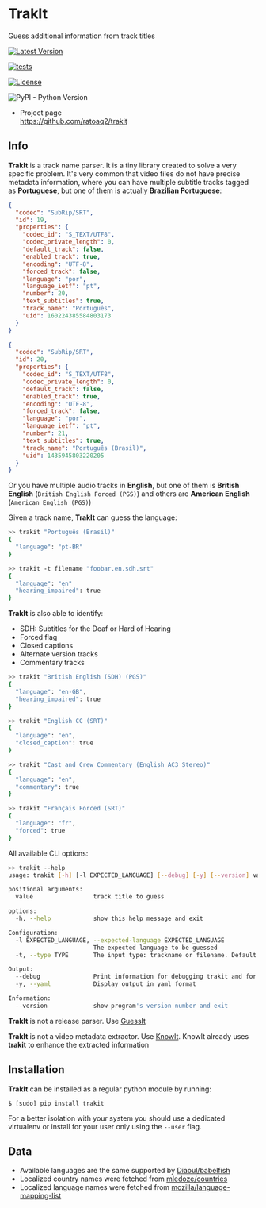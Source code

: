 # TrakIt
Guess additional information from track titles

[![Latest
Version](https://img.shields.io/pypi/v/trakit.svg)](https://pypi.python.org/pypi/trakit)

[![tests](https://github.com/ratoaq2/trakit/actions/workflows/test.yml/badge.svg)](https://github.com/ratoaq2/trakit/actions/workflows/test.yml)

[![License](https://img.shields.io/github/license/ratoaq2/trakit.svg)](https://github.com/ratoaq2/trakit/blob/master/LICENSE)

![PyPI - Python Version](https://img.shields.io/pypi/pyversions/trakit)

  - Project page  
    <https://github.com/ratoaq2/trakit>

## Info

**TrakIt** is a track name parser.
It is a tiny library created to solve a very specific problem.
It's very common that video files do not have precise metadata information, 
where you can have multiple subtitle tracks tagged as **Portuguese**, 
but one of them is actually **Brazilian Portuguese**:
```json lines
{
  "codec": "SubRip/SRT",
  "id": 19,
  "properties": {
    "codec_id": "S_TEXT/UTF8",
    "codec_private_length": 0,
    "default_track": false,
    "enabled_track": true,
    "encoding": "UTF-8",
    "forced_track": false,
    "language": "por",
    "language_ietf": "pt",
    "number": 20,
    "text_subtitles": true,
    "track_name": "Português",
    "uid": 160224385584803173
  }
}

{
  "codec": "SubRip/SRT",
  "id": 20,
  "properties": {
    "codec_id": "S_TEXT/UTF8",
    "codec_private_length": 0,
    "default_track": false,
    "enabled_track": true,
    "encoding": "UTF-8",
    "forced_track": false,
    "language": "por",
    "language_ietf": "pt",
    "number": 21,
    "text_subtitles": true,
    "track_name": "Português (Brasil)",
    "uid": 1435945803220205
  }
}
```
Or you have multiple audio tracks in **English**,
but one of them is **British English** (`British English Forced (PGS)`) and others are **American English**
(`American English (PGS)`)

Given a track name, **TrakIt** can guess the language:

```bash
>> trakit "Português (Brasil)"
{
  "language": "pt-BR"
}
```

```bash
>> trakit -t filename "foobar.en.sdh.srt"
{
  "language": "en"
  "hearing_impaired": true
}
```

**TrakIt** is also able to identify:
* SDH: Subtitles for the Deaf or Hard of Hearing
* Forced flag
* Closed captions
* Alternate version tracks
* Commentary tracks

```bash
>> trakit "British English (SDH) (PGS)"
{
  "language": "en-GB",
  "hearing_impaired": true
}

>> trakit "English CC (SRT)"
{
  "language": "en",
  "closed_caption": true
}

>> trakit "Cast and Crew Commentary (English AC3 Stereo)"
{
  "language": "en",
  "commentary": true
}

>> trakit "Français Forced (SRT)"
{
  "language": "fr",
  "forced": true
}
```

All available CLI options:
```bash
>> trakit --help
usage: trakit [-h] [-l EXPECTED_LANGUAGE] [--debug] [-y] [--version] value

positional arguments:
  value                 track title to guess

options:
  -h, --help            show this help message and exit

Configuration:
  -l EXPECTED_LANGUAGE, --expected-language EXPECTED_LANGUAGE
                        The expected language to be guessed
  -t, --type TYPE       The input type: trackname or filename. Default is trackname

Output:
  --debug               Print information for debugging trakit and for reporting bugs.
  -y, --yaml            Display output in yaml format

Information:
  --version             show program's version number and exit
```


**TrakIt** is not a release parser. Use [GuessIt](https://github.com/guessit-io/guessit)

**TrakIt** is not a video metadata extractor.
Use [KnowIt](https://github.com/ratoaq2/knowit).
KnowIt already uses **trakit** to enhance the extracted information

## Installation

**TrakIt** can be installed as a regular python module by running:

    $ [sudo] pip install trakit

For a better isolation with your system you should use a dedicated
virtualenv or install for your user only using the `--user` flag.

## Data
* Available languages are the same supported by [Diaoul/babelfish](https://github.com/Diaoul/babelfish)
* Localized country names were fetched from [mledoze/countries](https://github.com/mledoze/countries)
* Localized language names were fetched from [mozilla/language-mapping-list](https://github.com/mozilla/language-mapping-list)
